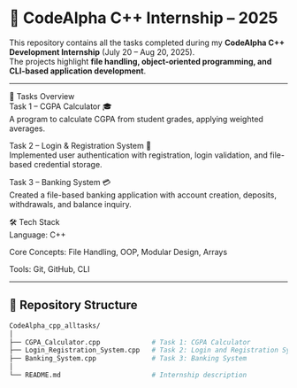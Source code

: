 # 📂 CodeAlpha C++ Internship – 2025  

This repository contains all the tasks completed during my **CodeAlpha C++ Development Internship** (July 20 – Aug 20, 2025).  
The projects highlight **file handling, object-oriented programming, and CLI-based application development**.  

---

📝 Tasks Overview<br>
Task 1 – CGPA Calculator 🎓<br>
A program to calculate CGPA from student grades, applying weighted averages.<br>

Task 2 – Login & Registration System 🔐<br>
Implemented user authentication with registration, login validation, and file-based credential storage.<br>

Task 3 – Banking System 💳<br>
Created a file-based banking application with account creation, deposits, withdrawals, and balance inquiry.

🛠️ Tech Stack<br>
Language: C++<br>

Core Concepts: File Handling, OOP, Modular Design, Arrays<br>

Tools: Git, GitHub, CLI<br>

---

## 📁 Repository Structure  

```bash
CodeAlpha_cpp_alltasks/
│
├── CGPA_Calculator.cpp             # Task 1: CGPA Calculator
├── Login_Registration_System.cpp   # Task 2: Login and Registration System
├── Banking_System.cpp              # Task 3: Banking System
│
└── README.md                       # Internship description
